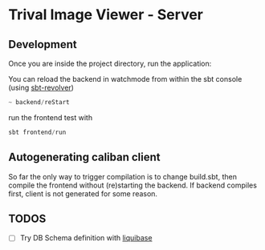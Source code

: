 # Trival Image Viewer - Server

## Development

Once you are inside the project directory, run the application:

You can reload the backend in watchmode from within the sbt console (using [sbt-revolver](https://github.com/spray/sbt-revolver))

```scala
~ backend/reStart
```

run the frontend test with

```scala
sbt frontend/run
```

## Autogenerating caliban client

So far the only way to trigger compilation is to change build.sbt, then compile the frontend without (re)starting the backend. If backend compiles first, client is not generated for some reason.

## TODOS

* [ ] Try DB Schema definition with [liquibase](https://www.liquibase.com/blog/3-ways-to-run-liquibase)
